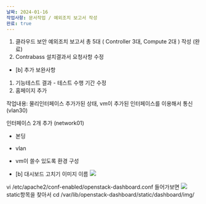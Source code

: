 ```yaml
---
날짜: 2024-01-16
작업사항: 문서작업 / 예외조치 보고서 작성
완료: true
---
```



1. 클라우드 보안 예외조치 보고서 총 5대 ( Controller 3대, Compute 2대 ) 작성 (완료)
2. Contrabass 설치결과서 요청사항 수정



- [b] 추가 보완사항
1. 기능테스트 결과 - 테스트 수행 기간 수정
2. 홈페이지 추가 

작업내용: 물리인터페이스 추가가된 상태, vm이 추가된 인터페이스를 이용해서 통신 (vlan30)

인터페이스 2개 추가 (network01)
- 본딩
- vlan
- vm이 쓸수 있도록 환경 구성


- [b] 대시보드 고치기
이미지 이름
![](https://i.imgur.com/KOUWgJV.png)


vi /etc/apache2/conf-enabled/openstack-dashboard.conf
들어가보면
![](https://i.imgur.com/55I2lVY.png)
static항목을 찾아서
cd /var/lib/openstack-dashboard/static/dashboard/img/


